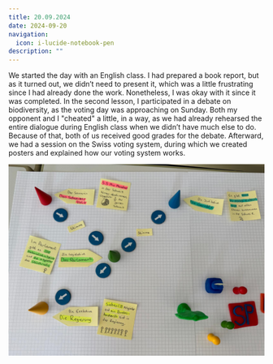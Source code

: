 ```yaml
---
title: 20.09.2024
date: 2024-09-20
navigation:
  icon: i-lucide-notebook-pen
description: ""
---
```


We started the day with an English class. I had prepared a book report, but as it turned out, we didn’t need to present it, which was a little frustrating since I had already done the work. Nonetheless, I was okay with it since it was completed. In the second lesson, I participated in a debate on biodiversity, as the voting day was approaching on Sunday. Both my opponent and I "cheated" a little, in a way, as we had already rehearsed the entire dialogue during English class when we didn’t have much else to do. Because of that, both of us received good grades for the debate. Afterward, we had a session on the Swiss voting system, during which we created posters and explained how our voting system works.

![Swiss Voting System Poster](/public/images/1.png)